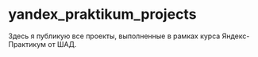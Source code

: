 # yandex_praktikum_projects
Здесь я публикую все проекты, выполненные в рамках курса Яндекс-Практикум от ШАД.
